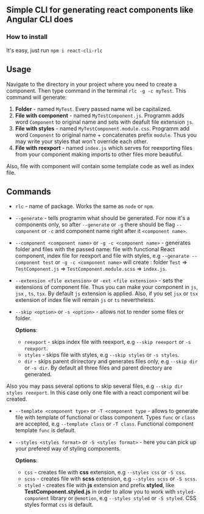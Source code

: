 
## Simple CLI for generating react components like Angular CLI does

### How to install

It's easy, just run `npm i react-cli-rlc`

## Usage

Navigate to the directory in your project where you need to create a component.
Then type command in the terminal `rlc -g -c myTest`. This command will generate:

1. **Folder** - named `MyTest`. Every passed name wil be capitalized.
2. **File with component** - named `MyTestComponent.js`. Programm adds word `Component` to original name and sets with deafult file extension `js`.
3. **File with styles** - named `MyTestComponent.module.css`. Programm add word `Component` to original name + concatenates prefix `module`. Thus you may write your styles that won't override each other.
4. **File with reexport** - named `index.js` which serves for reexporting files from your component making imports to other files more beautiful.

Also, file with component will contain some template code as well as index file.

## Commands

+ `rlc` - name of package. Works the same as `node` or `npm`.

+ `--generate` - tells programm what should be generated. For now it's a components only, so after `--generate` or `-g` there should be flag `--component` or `-c` and component name right after it `<component name>`.

+ `--component <component name>` or `-g -c <component name>` - generates folder and files with the passed name: file with functional React component, index file for reexport and file with styles, e.g `--genarate --component test` or `-g -c <component name>` will create : folder `Test` => `TestComponent.js` => `TestComponent.module.scss` => `index.js`.


+ `--extension <file extension>` or `-ext <file extension>` - sets the extensions of component file. Thus you can make your component in `js`, `jsx` , `ts`, `tsx`. By default `js` extension is applied. Also, if you set `jsx` or `tsx` extension of index file will remain `js` or `ts` nevertheless.


+ `--skip <option>` or `-s <option>` - allows not to render some files or folder.

   **Options**:
   - `reexport` - skips index file with reexport, e.g `--skip reexport` or `-s reexport`.
   - `styles` - skips file with styles, e.g `--skip styles` or `-s styles`.
   - `dir` - skips parent dirirectory and generates files only, e.g `--skip dir` or `-s dir`.
By default all three files and parent directory are generated.

Also you may pass several options to skip several files, e.g `--skip dir styles reexport`. In this case only one file with a react component wil be created.


+ `--template <component type>` or `-T <component type` - allows to generate file with template of functional or class component. Types `func` or `class` are accepted, e.g `--template class` or `-T class`. Functional component template `func` is default.

+ `--styles <styles format>` or `-S <styles format>` - here you can pick up your prefered way of styling components.

   **Options**:
   - `css` - creates file with **css** extension, e.g `--styles css` or `-S css`.
   - `scss` - creates file with **scss** extension, e.g `--styles scss` or `-S scss`.
   - `styled` - creates file with **js** extension and prefix **styled**, like **TestComponent.styled.js** in order to allow you to work with `styled-component` library or `@emotion`, e.g `--styles styled` or `-S styled`.
CSS styles format `css` is default.
